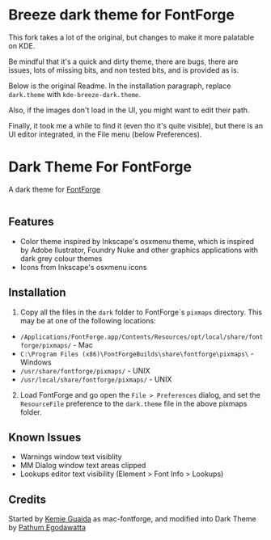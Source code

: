 # Breeze dark theme for FontForge

This fork takes a lot of the original, but changes to make it more palatable on KDE.

Be mindful that it's a quick and dirty theme, there are bugs, there are issues, lots of missing bits, and non tested bits, and is provided as is.

Below is the original Readme. In the installation paragraph, replace `dark.theme` with `kde-breeze-dark.theme`.

Also, if the images don't load in the UI, you might want to edit their path.

Finally, it took me a while to find it (even tho it's quite visible), but there is an UI editor integrated, in the File menu (below Preferences).

# Dark Theme For FontForge

A dark theme for [FontForge](http://fontforge.org)

<img src="https://raw.githubusercontent.com/mooniak/mac-fontforge/master/_screenshots/screen_1.png" alt>

## Features

* Color theme inspired by Inkscape's osxmenu theme, which is inspired by Adobe llustrator, Foundry Nuke and other graphics applications with dark grey colour themes
* Icons from Inkscape's osxmenu icons

## Installation

1. Copy all the files in the `dark` folder to FontForge´s `pixmaps` directory. This may be at one of the following locations:

*  `/Applications/FontForge.app/Contents/Resources/opt/local/share/fontforge/pixmaps/` - Mac
*  `C:\Program Files (x86)\FontForgeBuilds\share\fontforge\pixmaps\` - Windows
*  `/usr/share/fontforge/pixmaps/` - UNIX
*  `/usr/local/share/fontforge/pixmaps/` - UNIX

2. Load FontForge and go open the `File > Preferences` dialog, and set the `ResourceFile` preference to the `dark.theme` file in the above pixmaps folder.

## Known Issues

*  Warnings window text visiblity
*  MM Dialog window text areas clipped
*  Lookups editor text visibility (Element > Font Info > Lookups)


## Credits

Started by [Kemie Guaida](http://www.monolinea.com) as mac-fontforge, and modified into Dark Theme by [Pathum Egodawatta](http://mooniak.com)
